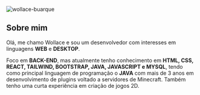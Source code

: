 <p>
  <!--<img src="https://github-readme-stats.vercel.app/api?username=wollace-buarque&show_icons=true&locale=pt-BR" alt="wollace-buarque" />  -->
  <img src="https://github-readme-stats.vercel.app/api/top-langs?username=wollace-buarque&show_icons=true&locale=pt-BR&layout=compact&theme=github_dark" alt="wollace-buarque" />
</p>

## Sobre mim

Olá, me chamo Wollace e sou um desenvolvedor com interesses em linguagens <strong>WEB</strong> e <strong>DESKTOP</strong>.

Foco em <strong>BACK-END</strong>, mas atualmente tenho conhecimento em <strong>HTML, CSS, REACT, TAILWIND, BOOTSTRAP, JAVA, JAVASCRIPT e MYSQL</strong>, tendo como principal linguagem de programação o <strong>JAVA</strong> com mais de 3 anos em desenvolvimento de plugins voltado a servidores de Minecraft. Também tenho uma curta experiência em criação de jogos 2D.
